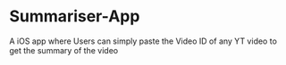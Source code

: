 # Summariser-App
A iOS app where Users can simply paste the Video ID of any YT video to get the summary of the video
